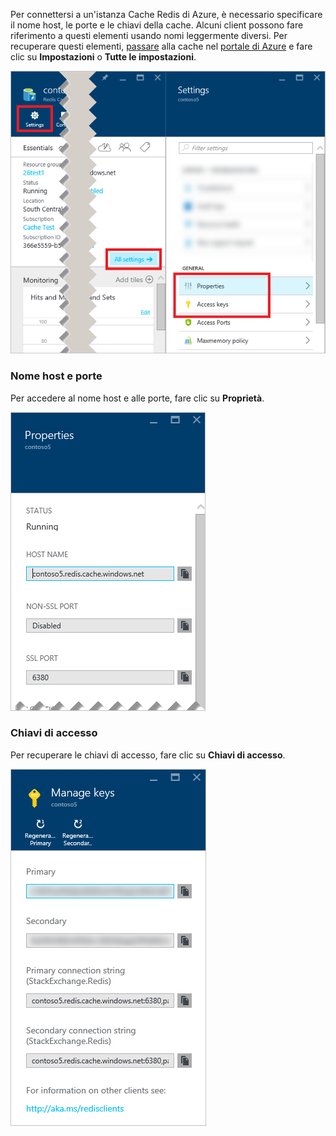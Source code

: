 Per connettersi a un'istanza Cache Redis di Azure, è necessario specificare il nome host, le porte e le chiavi della cache. Alcuni client possono fare riferimento a questi elementi usando nomi leggermente diversi. Per recuperare questi elementi, [passare](../articles/redis-cache/cache-configure.md#configure-redis-cache-settings) alla cache nel [portale di Azure](https://portal.azure.com) e fare clic su **Impostazioni** o **Tutte le impostazioni**.

![Impostazioni della Cache Redis](media/redis-cache-access-keys/redis-cache-settings.png)

### Nome host e porte
Per accedere al nome host e alle porte, fare clic su **Proprietà**.

![Proprietà della Cache Redis](media/redis-cache-access-keys/redis-cache-properties.png)

### Chiavi di accesso
Per recuperare le chiavi di accesso, fare clic su **Chiavi di accesso**.

![Chiavi di accesso della Cache Redis](media/redis-cache-access-keys/redis-cache-access-keys.png)

<!---HONumber=AcomDC_0629_2016-->